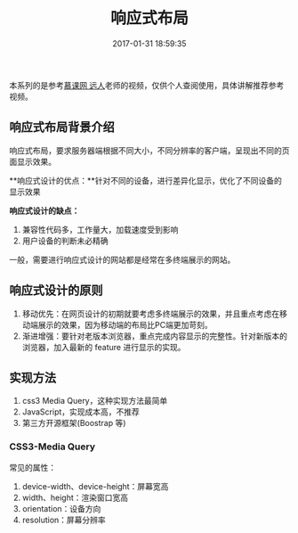 ﻿---
title: 响应式布局
date: 2017-01-31 18:59:35
categories: coding
tags: 
    - 响应式布局
---

本系列的是参考[慕课网 远人](http://www.imooc.com/t/101686)老师的视频，仅供个人查阅使用，具体讲解推荐参考视频。

## 响应式布局背景介绍

响应式布局，要求服务器端根据不同大小，不同分辨率的客户端，呈现出不同的页面显示效果。

**响应式设计的优点：**针对不同的设备，进行差异化显示，优化了不同设备的显示效果

**响应式设计的缺点：**

1. 兼容性代码多，工作量大，加载速度受到影响
2. 用户设备的判断未必精确

一般，需要进行响应式设计的网站都是经常在多终端展示的网站。

## 响应式设计的原则

1. 移动优先：在网页设计的初期就要考虑多终端展示的效果，并且重点考虑在移动端展示的效果，因为移动端的布局比PC端更加苛刻。
2. 渐进增强：要针对老版本浏览器，重点完成内容显示的完整性。针对新版本的浏览器，加入最新的 feature 进行显示的实现。

## 实现方法

1. css3 Media Query，这种实现方法最简单
2. JavaScript，实现成本高，不推荐
3. 第三方开源框架(Boostrap 等)

### CSS3-Media Query

常见的属性：

1. device-width、device-height：屏幕宽高
2. width、height：渲染窗口宽高
3. orientation：设备方向
4. resolution：屏幕分辨率




